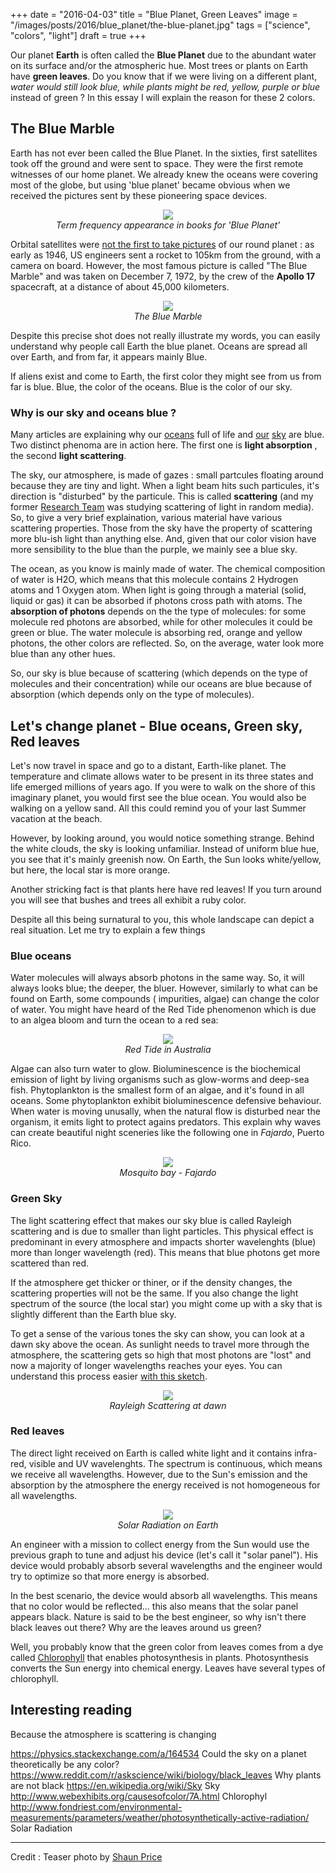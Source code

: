 +++
date = "2016-04-03"
title = "Blue Planet, Green Leaves"
image = "/images/posts/2016/blue_planet/the-blue-planet.jpg"
tags = ["science", "colors", "light"]
draft = true
+++

Our planet **Earth** is often called the **Blue Planet** due to the abundant water on its surface and/or the atmospheric hue. Most trees or plants on Earth have **green leaves**. Do you know that if we were living on a different plant, *water would still look blue, while plants might be red, yellow, purple or blue* instead of green ? In this essay I will explain the reason for these 2 colors.

## The Blue Marble

Earth has not ever been called the Blue Planet. In the sixties, first satellites took off the ground and were sent to space. They were the first remote witnesses of our home planet. We already knew the oceans were covering most of the globe, but using 'blue planet' became obvious when we received the pictures sent by these pioneering space devices.


<center><img src="/images/posts/2016/blue_planet/blue_planet_term.png">
<br><i>Term frequency appearance in books for 'Blue Planet'</i></center>

Orbital satellites were [not the first to take pictures](http://www.airspacemag.com/space/the-first-photo-from-space-13721411/) of our round planet : as early as 1946, US engineers sent a rocket to 105km from the ground, with a camera on board. However, the most famous picture is called "The Blue Marble" and was taken on December 7, 1972, by the crew of the **Apollo 17** spacecraft, at a distance of about 45,000 kilometers.

<center><img src="/images/posts/2016/blue_planet/blue_marble.jpg">
<br><i>The Blue Marble</i></center>

Despite this precise shot does not really illustrate my words, you can easily understand why people call Earth the blue planet. Oceans are spread all over Earth, and from far, it appears mainly Blue.

If aliens exist and come to Earth, the first color they might see from us from far is blue. Blue, the color of the oceans. Blue is the color of our sky.

### Why is our sky and oceans blue ?

Many articles are explaining why our [oceans](https://medium.com/starts-with-a-bang/why-is-earth-blue-6f017e6b6720#.4e71qv57s) full of life and [our](https://en.wikipedia.org/wiki/Rayleigh_scattering#Reason_for_the_blue_color_of_the_sky) [sky](http://math.ucr.edu/home/baez/physics/General/BlueSky/blue_sky.html) are blue. Two distinct phenoma are in action here. The first one is **light absorption** , the second **light scattering**.

The sky, our atmosphere, is made of gazes : small partcules floating around because they are tiny and light. When a light beam hits such particules, it's direction is "disturbed" by the particule. This is called **scattering** (and my former [Research Team](http://www.lens.unifi.it/complexphotonics/) was studying scattering of light in random media). So, to give a very brief explaination, various material have various scattering properties. Those from the sky have the property of scattering more blu-ish light than anything else. And, given that our color vision have more sensibility to the blue than the purple, we mainly see a blue sky.

The ocean, as you know is mainly made of water. The chemical composition of water is H2O, which means that this molecule contains 2 Hydrogen atoms and 1 Oxygen atom. When light is going through a material (solid, liquid or gas) it can be absorbed if photons cross path with atoms. The **absorption of photons** depends on the the type of molecules: for some molecule red photons are absorbed, while for other molecules it could be green or blue. The water molecule is absorbing red, orange and yellow photons, the other colors are reflected. So, on the average, water look more blue than any other hues.

So, our sky is blue because of scattering (which depends on the type of molecules and their concentration) while our oceans are blue because of absorption (which depends only on the type of molecules).


## Let's change planet - Blue oceans, Green sky, Red leaves

Let's now travel in space and go to a distant, Earth-like planet. The temperature and climate allows water to be present in its three states and life emerged millions of years ago. If you were to walk on the shore of this imaginary planet, you would first see the blue ocean. You would also be walking on a yellow sand. All this could remind you of your last Summer vacation at the beach.

However, by looking around, you would notice something strange. Behind the white clouds, the sky is looking unfamiliar. Instead of uniform blue hue, you see that it's mainly greenish now. On Earth, the Sun looks white/yellow, but here, the local star is more orange.

Another stricking fact is that plants here have red leaves! If you turn around you will see that bushes and trees all exhibit a ruby color.

Despite all this being surnatural to you, this whole landscape can depict a real situation. Let me try to explain a few things

### Blue oceans

Water molecules will always absorb photons in the same way. So, it will always looks blue; the deeper, the bluer. However, similarly to what can be found on Earth, some compounds ( impurities, algae) can change the color of water. You might have heard of the Red Tide phenomenon which is due to an algea bloom and turn the ocean to a red sea:

<center><img src="/images/posts/2016/blue_planet/red_tide_brazil.jpg">
<br><i>Red Tide in Australia</i></center>

Algae can also turn water to glow. Bioluminescence is the biochemical emission of light by living organisms such as glow-worms and deep-sea fish. Phytoplankton is the smallest form of an algae, and it's found in all oceans. Some phytoplankton exhibit bioluminescence defensive behaviour. When water is moving unusally, when the natural flow is disturbed near the organism, it emits light to protect agains predators. This explain why waves can create beautiful night sceneries like the following one in *Fajardo*, Puerto Rico.

<center><img src="/images/posts/2016/blue_planet/fajado.jpg">
<br><i>Mosquito bay - Fajardo</i></center>

### Green Sky

The light scattering effect that makes our sky blue is called Rayleigh scattering and is due to smaller than light particles. This physical effect is predominant in every atmosphere and impacts shorter wavelenghts (blue) more than longer wavelength (red). This means that blue photons get more scattered than red.

If the atmosphere get thicker or thiner, or if the density changes, the scattering properties will not be the same. If you also change the light spectrum of the source (the local star) you might come up with a sky that is slightly different than the Earth blue sky.

To get a sense of the various tones the sky can show, you can look at a dawn sky above the ocean. As sunlight needs to travel more through the atmosphere, the scattering gets so high that most photons are "lost" and now a majority of longer wavelengths reaches your eyes. You can understand this process easier [with this sketch](/images/posts/2016/blue_planet/scattering.png).

<center><img src="/images/posts/2016/blue_planet/rayleigh.jpg">
<br><i>Rayleigh Scattering at dawn</i></center>

### Red leaves

The direct light received on Earth is called white light and it contains infra-red, visible and UV wavelenghts. The spectrum is continuous, which means we receive all wavelengths. However, due to the Sun's emission and the absorption by the atmosphere the energy received is not homogeneous for all wavelengths.

<center><img src="/images/posts/2016/blue_planet/par_solar-radiation.jpg">
<br><i>Solar Radiation on Earth</i></center>

An engineer with a mission to collect energy from the Sun would use the previous graph to tune and adjust his device (let's call it "solar panel"). His device would probably absorb several wavelengths and the engineer would try to optimize so that more energy is absorbed.

In the best scenario, the device would absorb all wavelengths. This means that no color would be reflected... this also means that the solar panel appears black. Nature is said to be the best engineer, so why isn't there black leaves out there? Why are the leaves around us green?

Well, you probably know that the green color from leaves comes from a dye called [Chlorophyll](https://en.wikipedia.org/wiki/Chlorophyll) that enables photosynthesis in plants. Photosynthesis converts the Sun energy into chemical energy. Leaves have several types of chlorophyll.




## Interesting reading


Because the atmosphere is  scattering is changing


https://physics.stackexchange.com/a/164534 Could the sky on a planet theoretically be any color?
https://www.reddit.com/r/askscience/wiki/biology/black_leaves Why plants are not black
https://en.wikipedia.org/wiki/Sky Sky
http://www.webexhibits.org/causesofcolor/7A.html Chlorophyl
http://www.fondriest.com/environmental-measurements/parameters/weather/photosynthetically-active-radiation/ Solar Radiation


---

Credit : Teaser photo by [Shaun Price](https://marketplace.500px.com/ShaunPrice)
